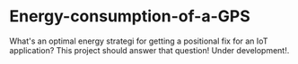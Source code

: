 # Energy-consumption-of-a-GPS
What's an optimal energy strategi for getting a positional fix for an IoT application? This project should answer that question! Under development!. 
